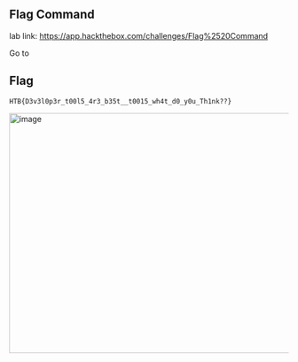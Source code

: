 ## Flag Command
lab link: https://app.hackthebox.com/challenges/Flag%2520Command

Go to 
## Flag
```
HTB{D3v3l0p3r_t00l5_4r3_b35t__t0015_wh4t_d0_y0u_Th1nk??}
```
<img width="767" height="434" alt="image" src="https://github.com/user-attachments/assets/58058dbb-639b-45db-99e8-48d9c1be7c5f" />
